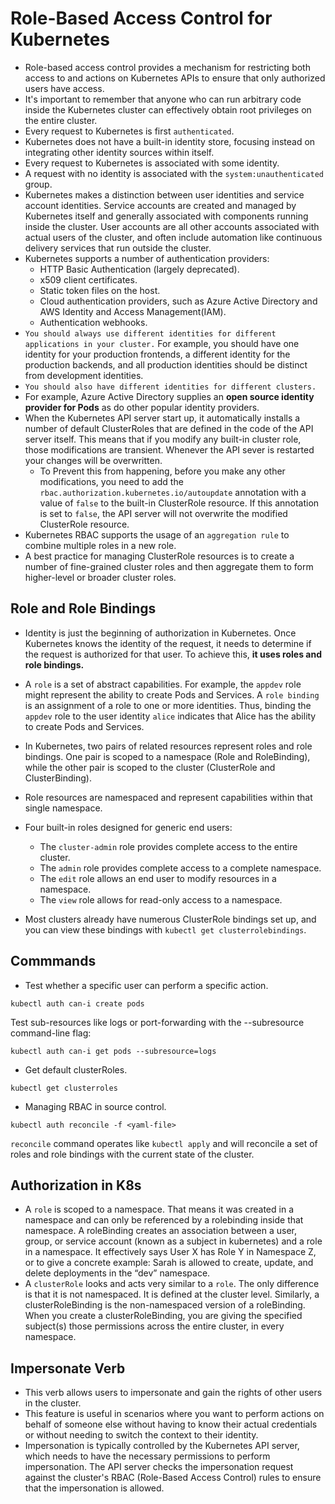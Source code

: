 # Role-Based Access Control for Kubernetes

- Role-based access control provides a mechanism for restricting both access to and actions on Kubernetes APIs to
  ensure that only authorized users have access.
- It's important to remember that anyone who can run arbitrary code inside the Kubernetes cluster can effectively obtain
  root privileges on the entire cluster.
- Every request to Kubernetes is first ```authenticated```.
- Kubernetes does not have a built-in identity store, focusing instead on integrating other identity sources within itself.
- Every request to Kubernetes is associated with some identity.
- A request with no identity is associated with the ```system:unauthenticated``` group.
- Kubernetes makes a distinction between user identities and service account identities. Service accounts are 
  created and managed by Kubernetes itself and generally associated with components running inside the cluster.
  User accounts are all other accounts associated with actual users of the cluster, and often include automation
  like continuous delivery services that run outside the cluster.
- Kubernetes supports a number of authentication providers:
  - HTTP Basic Authentication (largely deprecated).
  - x509 client certificates.
  - Static token files on the host.
  - Cloud authentication providers, such as Azure Active Directory and AWS Identity and Access Management(IAM).
  - Authentication webhooks.
- ```You should always use different identities for different applications in your cluster.``` For example, you 
  should have one identity for your production frontends, a different identity for the production backends, and all
  production identities should be distinct from development identities.
- ```You should also have different identities for different clusters.```
- For example, Azure Active Directory supplies an **open source identity provider for Pods** as do other popular identity
  providers.
- When the Kubernetes API server start up, it automatically installs a number of default ClusterRoles that are defined
  in the code of the API server itself. This means that if you modify any built-in cluster role, those modifications
  are transient. Whenever the API sever is restarted your changes will be overwritten.
  - To Prevent this from happening, before you make any other modifications, you need to add the ```rbac.authorization.kubernetes.io/autoupdate```
    annotation with a value of ```false``` to the built-in ClusterRole resource. If this annotation is set to ```false```,
    the API server will not overwrite the modified ClusterRole resource.
- Kubernetes RBAC supports the usage of an ```aggregation rule``` to combine multiple roles in a new role.
- A best practice for managing ClusterRole resources is to create a number of fine-grained cluster roles and then
  aggregate them to form higher-level or broader cluster roles.

## Role and Role Bindings

- Identity is just the beginning of authorization in Kubernetes. Once Kubernetes knows the identity of the request, it
  needs to determine if the request is authorized for that user. To achieve this, **it uses roles and role bindings.**
- A ```role``` is a set of abstract capabilities. For example, the ```appdev``` role might represent the ability to
  create Pods and Services. A ```role binding``` is an assignment of a role to one or more identities. Thus, binding
  the ```appdev``` role to the user identity ```alice``` indicates that Alice has the ability to create Pods and Services.
- In Kubernetes, two pairs of related resources represent roles and role bindings. One pair is scoped to a 
  namespace (Role and RoleBinding), while the other pair is scoped to the cluster (ClusterRole and ClusterBinding).
- Role resources are namespaced and represent capabilities within that single namespace.
- Four built-in roles designed for generic end users:
  - The ```cluster-admin``` role provides complete access to the entire cluster.
  - The ```admin``` role provides complete access to a complete namespace.
  - The ```edit``` role allows an end user to modify resources in a namespace.
  - The ```view``` role allows for read-only access to a namespace.

- Most clusters already have numerous ClusterRole bindings set up, and you can view these bindings with
  ```kubectl get clusterrolebindings```.


## Commmands

- Test whether a specific user can perform a specific action.
```
kubectl auth can-i create pods
```
Test sub-resources like logs or port-forwarding with the --subresource command-line flag:
```
kubectl auth can-i get pods --subresource=logs
```

- Get default clusterRoles.
```
kubectl get clusterroles
```

- Managing RBAC in source control.
```
kubectl auth reconcile -f <yaml-file>
```
```reconcile``` command operates like ```kubectl apply``` and will reconcile a set of roles and role bindings with
the current state of the cluster.


## Authorization in K8s

- A `role` is scoped to a namespace. That means it was created in a namespace and can only be referenced by a rolebinding inside that namespace.  A roleBinding creates an association between a user, group, or service account (known as a subject in kubernetes) and a role in a namespace. It effectively says User X has Role Y in Namespace Z, or to give a concrete example: Sarah is allowed to create, update, and delete deployments in the “dev” namespace.
- A `clusterRole` looks and acts very similar to a `role`. The only difference is that it is not namespaced. It is defined at the cluster level. Similarly, a clusterRoleBinding is the non-namespaced version of a roleBinding. When you create a clusterRoleBinding, you are giving the specified subject(s) those permissions across the entire cluster, in every namespace.

## Impersonate Verb

- This verb allows users to impersonate and gain the rights of other users in the cluster.
- This feature is useful in scenarios where you want to perform actions on behalf of someone else without having to know their actual credentials or without needing to switch the context to their identity.
- Impersonation is typically controlled by the Kubernetes API server, which needs to have the necessary permissions to perform impersonation. The API server checks the impersonation request against the cluster's RBAC (Role-Based Access Control) rules to ensure that the impersonation is allowed.
